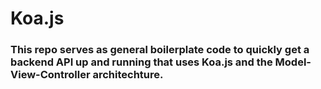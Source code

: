 # Koa.js

### This repo serves as general boilerplate code to quickly get a backend API up and running that uses Koa.js and the Model-View-Controller architechture.
